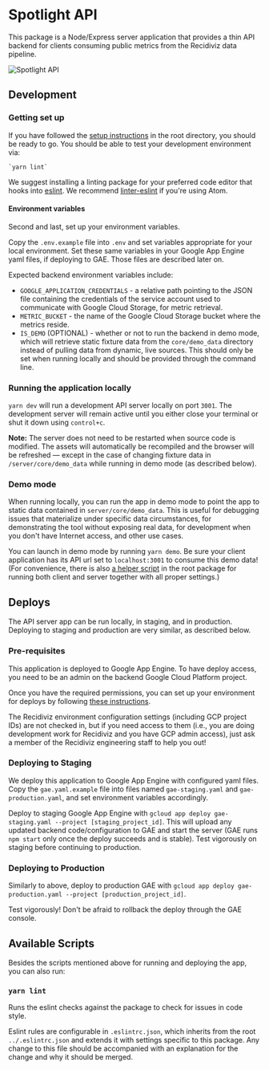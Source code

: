 # Spotlight API

This package is a Node/Express server application that provides a thin API backend for clients consuming public metrics from the Recidiviz data pipeline.

![Spotlight API](https://github.com/Recidiviz/public-dashboard/workflows/Spotlight%20API/badge.svg)

## Development

### Getting set up

If you have followed the [setup instructions](../README.md#getting-set-up) in the root directory, you should be ready to go. You should be able to test your development environment via:

    `yarn lint`

We suggest installing a linting package for your preferred code editor that hooks into [eslint](#yarn-lint). We recommend [linter-eslint](https://atom.io/packages/linter-eslint) if you're using Atom.

#### Environment variables

Second and last, set up your environment variables.

Copy the `.env.example` file into `.env` and set variables appropriate for your local environment. Set these same variables in your Google App Engine yaml files, if deploying to GAE. Those files are described later on.

Expected backend environment variables include:

- `GOOGLE_APPLICATION_CREDENTIALS` - a relative path pointing to the JSON file containing the credentials of the service account used to communicate with Google Cloud Storage, for metric retrieval.
- `METRIC_BUCKET` - the name of the Google Cloud Storage bucket where the metrics reside.
- `IS_DEMO` (OPTIONAL) - whether or not to run the backend in demo mode, which will retrieve static fixture data from the `core/demo_data` directory instead of pulling data from dynamic, live sources. This should only be set when running locally and should be provided through the command line.

### Running the application locally

`yarn dev` will run a development API server locally on port `3001`. The development server will remain active until you either close your terminal or shut it down using `control+c`.

**Note:** The server does not need to be restarted when source code is modified. The assets will automatically be recompiled and the browser will be refreshed — except in the case of changing fixture data in `/server/core/demo_data` while running in demo mode (as described below).

### Demo mode

When running locally, you can run the app in demo mode to point the app to static data contained in `server/core/demo_data`. This is useful for debugging issues that materialize under specific data circumstances, for demonstrating the tool without exposing real data, for development when you don't have Internet access, and other use cases.

You can launch in demo mode by running `yarn demo`. Be sure your client application has its API url set to `localhost:3001` to consume this demo data! (For convenience, there is also [a helper script](../README.md#multi-package-tools) in the root package for running both client and server together with all proper settings.)

## Deploys

The API server app can be run locally, in staging, and in production. Deploying to staging and production are very similar, as described below.

### Pre-requisites

This application is deployed to Google App Engine. To have deploy access, you need to be an admin on the backend Google Cloud Platform project.

Once you have the required permissions, you can set up your environment for deploys by following [these instructions](https://cloud.google.com/appengine/docs/standard/nodejs/setting-up-environment).

The Recidiviz environment configuration settings (including GCP project IDs) are not checked in, but if you need access to them (i.e., you are doing development work for Recidiviz and you have GCP admin access), just ask a member of the Recidiviz engineering staff to help you out!

### Deploying to Staging

We deploy this application to Google App Engine with configured yaml files. Copy the `gae.yaml.example` file into files named `gae-staging.yaml` and `gae-production.yaml`, and set environment variables accordingly.

Deploy to staging Google App Engine with `gcloud app deploy gae-staging.yaml --project [staging_project_id]`. This will upload any updated backend code/configuration to GAE and start the server (GAE runs `npm start` only once the deploy succeeds and is stable). Test vigorously on staging before continuing to production.

### Deploying to Production

Similarly to above, deploy to production GAE with `gcloud app deploy gae-production.yaml --project [production_project_id]`.

Test vigorously! Don't be afraid to rollback the deploy through the GAE console.

## Available Scripts

Besides the scripts mentioned above for running and deploying the app, you can also run:

### `yarn lint`

Runs the eslint checks against the package to check for issues in code style.

Eslint rules are configurable in `.eslintrc.json`, which inherits from the root `../.eslintrc.json` and extends it with settings specific to this package. Any change to this file should be accompanied with an explanation for the change and why it should be merged.
